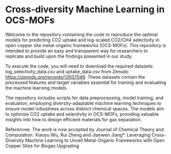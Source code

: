 # Cross-diversity Machine Learning in OCS-MOFs

Welcome to the repository containing the code to reproduce the optimal models for predicting CO2 uptake and log-scaled CO2/CH4 selectivity in open copper site metal-organic frameworks (OCS-MOFs). This repository is intended to provide an easy and transparent way for researchers to replicate and build upon the findings presented in our study.

To execute the code, you will need to download the required datasets: log_selectivity_data.csv and uptake_data.csv from Zenodo https://zenodo.org/records/13937049. These datasets contain the processed features and target variables essential for training and evaluating the machine learning models.

The repository includes scripts for data preprocessing, model training, and evaluation, employing diversity-adaptable machine learning techniques to ensure model robustness across distinct chemical spaces. The models aim to optimize CO2 uptake and selectivity in OCS-MOFs, providing valuable insights into how to design efficient materials for gas separation.

Referencee: The work is now accepted by Journal of Chemical Theory and Computation. Xiaoyu Wu, Rui Zheng and Jianwen Jiang*.	Leveraging Cross-Diversity Machine Learning to Unveil Metal-Organic Frameworks with Open Copper Sites for Biogas Upgrading
